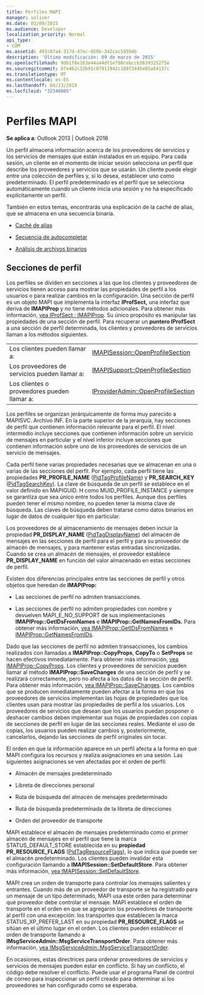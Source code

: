 ```yaml
---
title: Perfiles MAPI
manager: soliver
ms.date: 03/09/2015
ms.audience: Developer
localization_priority: Normal
api_type:
- COM
ms.assetid: 493c87a4-317d-47ec-850b-342cac59594b
description: 'Última modificación: 09 de marzo de 2015'
ms.openlocfilehash: 9db1f8e163e44a44df1e798cebccb3639325275e
ms.sourcegitcommit: 8fe462c32b91c87911942c188f3445e85a54137c
ms.translationtype: MT
ms.contentlocale: es-ES
ms.lasthandoff: 04/23/2019
ms.locfileid: "32340085"
---
```

# <a name="mapi-profiles"></a>Perfiles MAPI

  
  
**Se aplica a**: Outlook 2013 | Outlook 2016 
  
Un perfil almacena información acerca de los proveedores de servicios y los servicios de mensajes que están instalados en un equipo. Para cada sesión, un cliente en el momento de iniciar sesión selecciona un perfil que describe los proveedores y servicios que se usarán. Un cliente puede elegir entre una colección de perfiles y, si lo desea, establecer uno como predeterminado. El perfil predeterminado es el perfil que se selecciona automáticamente cuando un cliente inicia una sesión y no ha especificado explícitamente un perfil.
  
También en estos temas, encontrarás una explicación de la caché de alias, que se almacena en una secuencia binaria.
  
- [Caché de alias](nickname-cache.md)
    
- [Secuencia de autocompletar](autocomplete-stream.md)
    
- [Análisis de archivos binarios](https://portalvhds6gyn3khqwmgzd.blob.core.windows.net/files/NK2/NK2WithBinaryExample.pdf)
    
## <a name="profile-sections"></a>Secciones de perfil

Los perfiles se dividen en secciones a las que los clientes y proveedores de servicios tienen acceso para mostrar las propiedades de perfil a los usuarios o para realizar cambios en la configuración. Una sección de perfil es un objeto MAPI que implementa la interfaz **IProfSect,** una interfaz que deriva de **IMAPIProp** y no tiene métodos adicionales. Para obtener más información, [vea IProfSect : IMAPIProp](iprofsectimapiprop.md). Su único propósito es manipular las propiedades de una sección de perfil. Para recuperar un **puntero IProfSect** a una sección de perfil determinada, los clientes y proveedores de servicios llaman a los métodos siguientes. 
  
|||
|:-----|:-----|
|Los clientes pueden llamar a:  <br/> |[IMAPISession::OpenProfileSection](imapisession-openprofilesection.md) <br/> |
|Los proveedores de servicios pueden llamar a:  <br/> |[IMAPISupport::OpenProfileSection](imapisupport-openprofilesection.md) <br/> |
|Los clientes o proveedores pueden llamar a:  <br/> |[IProviderAdmin::OpenProfileSection](iprovideradmin-openprofilesection.md) <br/> |
   
Los perfiles se organizan jerárquicamente de forma muy parecido a MAPISVC. Archivo INF. En la parte superior de la jerarquía, hay secciones de perfil que contienen información relevante para el perfil. El nivel intermedio incluye secciones que contienen información sobre un servicio de mensajes en particular y el nivel inferior incluye secciones que contienen información sobre uno de los proveedores de servicios de un servicio de mensajes. 
  
Cada perfil tiene varias propiedades necesarias que se almacenan en una o varias de las secciones del perfil. Por ejemplo, cada perfil tiene las propiedades **PR_PROFILE_NAME** ([PidTagProfileName](pidtagprofilename-canonical-property.md)) y **PR_SEARCH_KEY** ([PidTagSearchKey](pidtagsearchkey-canonical-property.md)). La clave de búsqueda de un perfil se establece en el valor definido en MAPIGUID. H como MUID_PROFILE_INSTANCE y siempre se garantiza que sea único entre todos los perfiles. Aunque dos perfiles pueden tener el mismo nombre, no pueden tener la misma clave de búsqueda. Las claves de búsqueda deben tratarse como datos binarios en lugar de datos de cualquier tipo en particular.
  
Los proveedores de al almacenamiento de mensajes deben incluir la propiedad **PR_DISPLAY_NAME** ([PidTagDisplayName](pidtagdisplayname-canonical-property.md)) del almacén de mensajes en las secciones de perfil para el perfil y para su proveedor de almacén de mensajes, y para mantener estas entradas sincronizadas. Cuando se crea un almacén de mensajes, el proveedor establece **PR_DISPLAY_NAME** en función del valor almacenado en estas secciones de perfil. 
  
Existen dos diferencias principales entre las secciones de perfil y otros objetos que heredan de **IMAPIProp:** 
  
- Las secciones de perfil no admiten transacciones.
    
- Las secciones de perfil no admiten propiedades con nombre y devuelven MAPI_E_NO_SUPPORT de sus implementaciones **IMAPIProp::GetIDsFromNames** e **IMAPIProp::GetNamesFromIDs.** Para obtener más información, [vea IMAPIProp::GetIDsFromNames](imapiprop-getidsfromnames.md) e [IMAPIProp::GetNamesFromIDs](imapiprop-getnamesfromids.md).
    
Dado que las secciones de perfil no admiten transacciones, los cambios realizados con llamadas a **IMAPIProp::CopyProps**, **CopyTo** o **SetProps** se hacen efectivos inmediatamente. Para obtener más información, [vea IMAPIProp::CopyProps](imapiprop-copyprops.md). Los clientes y proveedores de servicios pueden llamar al método **IMAPIProp::SaveChanges** de una sección de perfil y se realizará correctamente, pero no afecta a los datos de la sección de perfil. Para obtener más información, [vea IMAPIProp::SaveChanges](imapiprop-savechanges.md). Los cambios que se producen inmediatamente pueden afectar a la forma en que los proveedores de servicios implementan las hojas de propiedades que los clientes usan para mostrar las propiedades de perfil a los usuarios. Los proveedores de servicios que desean que los usuarios puedan posponer o deshacer cambios deben implementar sus hojas de propiedades con copias de secciones de perfil en lugar de las secciones reales. Mediante el uso de copias, los usuarios pueden realizar cambios y, posteriormente, cancelarlos, dejando las secciones de perfil originales sin tocar. 
  
El orden en que la información aparece en un perfil afecta a la forma en que MAPI configura los recursos y realiza asignaciones en una sesión. Las siguientes asignaciones se ven afectadas por el orden de perfil:
  
- Almacén de mensajes predeterminado
    
- Libreta de direcciones personal
    
- Ruta de búsqueda del almacén de mensajes predeterminado
    
- Ruta de búsqueda predeterminada de la libreta de direcciones
    
- Orden del proveedor de transporte
    
MAPI establece el almacén de mensajes predeterminado como el primer almacén de mensajes en el perfil que tiene la marca STATUS_DEFAULT_STORE establecida en su **propiedad PR_RESOURCE_FLAGS** ([PidTagResourceFlags](pidtagresourceflags-canonical-property.md)), lo que indica que puede ser el almacén predeterminado. Los clientes pueden invalidar esta configuración llamando a **IMAPISession::SetDefaultStore**. Para obtener más información, [vea IMAPISession::SetDefaultStore](imapisession-setdefaultstore.md).
  
MAPI crea un orden de transporte para controlar los mensajes salientes y entrantes. Cuando más de un proveedor de transporte se ha registrado para un mensaje de un tipo determinado, MAPI usa este orden para determinar qué proveedor debe controlar el mensaje. MAPI establece el orden de transporte en el orden en que se agregaron los proveedores de transporte al perfil con una excepción: los transportes que establecen la marca STATUS_XP_PREFER_LAST en su propiedad **PR_RESOURCE_FLAGS** se sitúan en el último lugar en el orden. Los clientes pueden establecer el orden de transporte llamando a **IMsgServiceAdmin::MsgServiceTransportOrder**. Para obtener más información, [vea IMsgServiceAdmin::MsgServiceTransportOrder](imsgserviceadmin-msgservicetransportorder.md).
  
En ocasiones, estas directrices para ordenar proveedores de servicios y servicios de mensajes pueden estar en conflicto. Si hay un conflicto, el código debe resolver el conflicto. Puede usar el programa Panel de control de correo para inspeccionar un perfil creado para determinar si los proveedores se han configurado como se esperaba.
  

